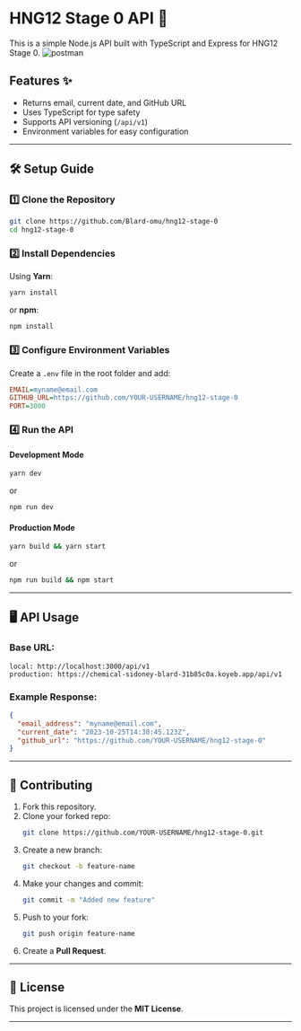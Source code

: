# HNG12 Stage 0 API 🚀

This is a simple Node.js API built with TypeScript and Express for HNG12 Stage 0.
<img src="https://res.cloudinary.com/djkrhjgjd/image/upload/v1738263814/Screenshot_31_vpmadb.png" alt="postman" />

## Features ✨
- Returns email, current date, and GitHub URL
- Uses TypeScript for type safety
- Supports API versioning (`/api/v1`)
- Environment variables for easy configuration

---

## 🛠 Setup Guide

### 1️⃣ Clone the Repository
```bash
git clone https://github.com/Blard-omu/hng12-stage-0
cd hng12-stage-0
```

### 2️⃣ Install Dependencies
Using **Yarn**:
```bash
yarn install
```
or **npm**:
```bash
npm install
```

### 3️⃣ Configure Environment Variables
Create a `.env` file in the root folder and add:
```ini
EMAIL=myname@email.com
GITHUB_URL=https://github.com/YOUR-USERNAME/hng12-stage-0
PORT=3000
```

### 4️⃣ Run the API

#### **Development Mode**
```bash
yarn dev
```
or
```bash
npm run dev
```

#### **Production Mode**
```bash
yarn build && yarn start
```
or
```bash
npm run build && npm start
```

---

## 🖥 API Usage

### **Base URL:**  
```
local: http://localhost:3000/api/v1
production: https://chemical-sidoney-blard-31b85c0a.koyeb.app/api/v1
```

### **Example Response:**
```json
{
  "email_address": "myname@email.com",
  "current_date": "2023-10-25T14:30:45.123Z",
  "github_url": "https://github.com/YOUR-USERNAME/hng12-stage-0"
}
```

---

## 📜 Contributing

1. Fork this repository.
2. Clone your forked repo:
   ```bash
   git clone https://github.com/YOUR-USERNAME/hng12-stage-0.git
   ```
3. Create a new branch:
   ```bash
   git checkout -b feature-name
   ```
4. Make your changes and commit:
   ```bash
   git commit -m "Added new feature"
   ```
5. Push to your fork:
   ```bash
   git push origin feature-name
   ```
6. Create a **Pull Request**.

---

## 📜 License
This project is licensed under the **MIT License**.

---

